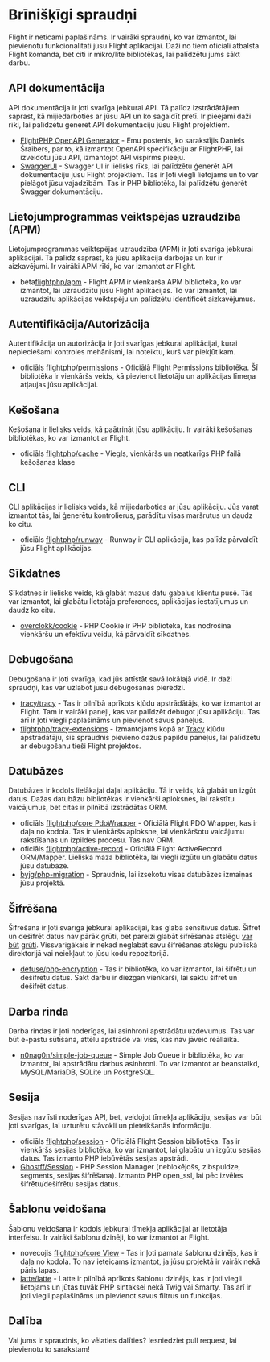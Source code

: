 # Brīnišķīgi spraudņi

Flight ir neticami paplašināms. Ir vairāki spraudņi, ko var izmantot, lai pievienotu funkcionalitāti jūsu Flight aplikācijai. Daži no tiem oficiāli atbalsta Flight komanda, bet citi ir mikro/lite bibliotēkas, lai palīdzētu jums sākt darbu.

## API dokumentācija

API dokumentācija ir ļoti svarīga jebkurai API. Tā palīdz izstrādātājiem saprast, kā mijiedarboties ar jūsu API un ko sagaidīt pretī. Ir pieejami daži rīki, lai palīdzētu ģenerēt API dokumentāciju jūsu Flight projektiem.

- [FlightPHP OpenAPI Generator](https://dev.to/danielsc/define-generate-and-implement-an-api-first-approach-with-openapi-generator-and-flightphp-1fb3) - Emu postenis, ko sarakstījis Daniels Šraibers, par to, kā izmantot OpenAPI specifikāciju ar FlightPHP, lai izveidotu jūsu API, izmantojot API vispirms pieeju.
- [SwaggerUI](https://github.com/zircote/swagger-php) - Swagger UI ir lielisks rīks, lai palīdzētu ģenerēt API dokumentāciju jūsu Flight projektiem. Tas ir ļoti viegli lietojams un to var pielāgot jūsu vajadzībām. Tas ir PHP bibliotēka, lai palīdzētu ģenerēt Swagger dokumentāciju.

## Lietojumprogrammas veiktspējas uzraudzība (APM)

Lietojumprogrammas veiktspējas uzraudzība (APM) ir ļoti svarīga jebkurai aplikācijai. Tā palīdz saprast, kā jūsu aplikācija darbojas un kur ir aizkavējumi. Ir vairāki APM rīki, ko var izmantot ar Flight.
- <span class="badge bg-info">bēta</span>[flightphp/apm](/awesome-plugins/apm) - Flight APM ir vienkārša APM bibliotēka, ko var izmantot, lai uzraudzītu jūsu Flight aplikācijas. To var izmantot, lai uzraudzītu aplikācijas veiktspēju un palīdzētu identificēt aizkavējumus.

## Autentifikācija/Autorizācija

Autentifikācija un autorizācija ir ļoti svarīgas jebkurai aplikācijai, kurai nepieciešami kontroles mehānismi, lai noteiktu, kurš var piekļūt kam.

- <span class="badge bg-primary">oficiāls</span> [flightphp/permissions](/awesome-plugins/permissions) - Oficiālā Flight Permissions bibliotēka. Šī bibliotēka ir vienkāršs veids, kā pievienot lietotāju un aplikācijas līmeņa atļaujas jūsu aplikācijai. 

## Kešošana

Kešošana ir lielisks veids, kā paātrināt jūsu aplikāciju. Ir vairāki kešošanas bibliotēkas, ko var izmantot ar Flight.

- <span class="badge bg-primary">oficiāls</span> [flightphp/cache](/awesome-plugins/php-file-cache) - Viegls, vienkāršs un neatkarīgs PHP failā kešošanas klase

## CLI

CLI aplikācijas ir lielisks veids, kā mijiedarboties ar jūsu aplikāciju. Jūs varat izmantot tās, lai ģenerētu kontrolierus, parādītu visas maršrutus un daudz ko citu.

- <span class="badge bg-primary">oficiāls</span> [flightphp/runway](/awesome-plugins/runway) - Runway ir CLI aplikācija, kas palīdz pārvaldīt jūsu Flight aplikācijas.

## Sīkdatnes

Sīkdatnes ir lielisks veids, kā glabāt mazus datu gabalus klientu pusē. Tās var izmantot, lai glabātu lietotāja preferences, aplikācijas iestatījumus un daudz ko citu.

- [overclokk/cookie](/awesome-plugins/php-cookie) - PHP Cookie ir PHP bibliotēka, kas nodrošina vienkāršu un efektīvu veidu, kā pārvaldīt sīkdatnes.

## Debugošana

Debugošana ir ļoti svarīga, kad jūs attīstāt savā lokālajā vidē. Ir daži spraudņi, kas var uzlabot jūsu debugošanas pieredzi.

- [tracy/tracy](/awesome-plugins/tracy) - Tas ir pilnībā aprīkots kļūdu apstrādātājs, ko var izmantot ar Flight. Tam ir vairāki paneļi, kas var palīdzēt debugot jūsu aplikāciju. Tas arī ir ļoti viegli paplašināms un pievienot savus paneļus.
- [flightphp/tracy-extensions](/awesome-plugins/tracy-extensions) - Izmantojams kopā ar [Tracy](/awesome-plugins/tracy) kļūdu apstrādātāju, šis spraudnis pievieno dažus papildu paneļus, lai palīdzētu ar debugošanu tieši Flight projektos.

## Datubāzes

Datubāzes ir kodols lielākajai daļai aplikāciju. Tā ir veids, kā glabāt un izgūt datus. Dažas datubāzu bibliotēkas ir vienkārši aploksnes, lai rakstītu vaicājumus, bet citas ir pilnībā izstrādātas ORM.

- <span class="badge bg-primary">oficiāls</span> [flightphp/core PdoWrapper](/awesome-plugins/pdo-wrapper) - Oficiālā Flight PDO Wrapper, kas ir daļa no kodola. Tas ir vienkāršs aploksne, lai vienkāršotu vaicājumu rakstīšanas un izpildes procesu. Tas nav ORM.
- <span class="badge bg-primary">oficiāls</span> [flightphp/active-record](/awesome-plugins/active-record) - Oficiālā Flight ActiveRecord ORM/Mapper. Lieliska maza bibliotēka, lai viegli izgūtu un glabātu datus jūsu datubāzē.
- [byjg/php-migration](/awesome-plugins/migrations) - Spraudnis, lai izsekotu visas datubāzes izmaiņas jūsu projektā.

## Šifrēšana

Šifrēšana ir ļoti svarīga jebkurai aplikācijai, kas glabā sensitīvus datus. Šifrēt un dešifrēt datus nav pārāk grūti, bet pareizi glabāt šifrēšanas atslēgu [var](https://stackoverflow.com/questions/6767839/where-should-i-store-an-encryption-key-for-php#:~:text=Write%20a%20php%20config%20file%20and%20store%20it,folder%20is%20not%20accessible%20to%20the%20end%20user.) [būt](https://www.reddit.com/r/PHP/comments/luqsn/the_encryption_key_where_do_you_store_it/) [grūti](https://security.stackexchange.com/questions/48047/location-to-store-an-encryption-key). Vissvarīgākais ir nekad neglabāt savu šifrēšanas atslēgu publiskā direktorijā vai neiekļaut to jūsu kodu repozitorijā.

- [defuse/php-encryption](/awesome-plugins/php-encryption) - Tas ir bibliotēka, ko var izmantot, lai šifrētu un dešifrētu datus. Sākt darbu ir diezgan vienkārši, lai sāktu šifrēt un dešifrēt datus.

## Darba rinda

Darba rindas ir ļoti noderīgas, lai asinhroni apstrādātu uzdevumus. Tas var būt e-pastu sūtīšana, attēlu apstrāde vai viss, kas nav jāveic reāllaikā.

- [n0nag0n/simple-job-queue](/awesome-plugins/simple-job-queue) - Simple Job Queue ir bibliotēka, ko var izmantot, lai apstrādātu darbus asinhroni. To var izmantot ar beanstalkd, MySQL/MariaDB, SQLite un PostgreSQL.

## Sesija

Sesijas nav īsti noderīgas API, bet, veidojot tīmekļa aplikāciju, sesijas var būt ļoti svarīgas, lai uzturētu stāvokli un pieteikšanās informāciju.

- <span class="badge bg-primary">oficiāls</span> [flightphp/session](/awesome-plugins/session) - Oficiālā Flight Session bibliotēka. Tas ir vienkāršs sesijas bibliotēka, ko var izmantot, lai glabātu un izgūtu sesijas datus. Tas izmanto PHP iebūvētās sesijas apstrādi.
- [Ghostff/Session](/awesome-plugins/ghost-session) - PHP Session Manager (neblokējošs, zibspuldze, segments, sesijas šifrēšana). Izmanto PHP open_ssl, lai pēc izvēles šifrētu/dešifrētu sesijas datus.

## Šablonu veidošana

Šablonu veidošana ir kodols jebkurai tīmekļa aplikācijai ar lietotāja interfeisu. Ir vairāki šablonu dzinēji, ko var izmantot ar Flight.

- <span class="badge bg-warning">novecojis</span> [flightphp/core View](/learn#views) - Tas ir ļoti pamata šablonu dzinējs, kas ir daļa no kodola. To nav ieteicams izmantot, ja jūsu projektā ir vairāk nekā pāris lapas.
- [latte/latte](/awesome-plugins/latte) - Latte ir pilnībā aprīkots šablonu dzinējs, kas ir ļoti viegli lietojams un jūtas tuvāk PHP sintaksei nekā Twig vai Smarty. Tas arī ir ļoti viegli paplašināms un pievienot savus filtrus un funkcijas.

## Dalība

Vai jums ir spraudnis, ko vēlaties dalīties? Iesniedziet pull request, lai pievienotu to sarakstam!